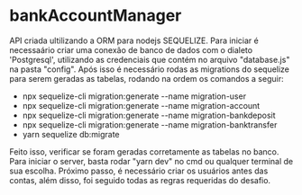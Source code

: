 # bankAccountManager
API criada ultilizando a ORM para nodejs SEQUELIZE.
Para iniciar é necessaário criar uma conexão de banco de dados com o dialeto 'Postgresql', utilizando as credenciais que contém no arquivo "database.js" na pasta "config". Após isso é necessário rodas as migrations do sequelize para serem geradas as tabelas, rodando na ordem os comandos a seguir:

  - npx sequelize-cli migration:generate --name migration-user
  - npx sequelize-cli migration:generate --name migration-account
  - npx sequelize-cli migration:generate --name migration-bankdeposit
  - npx sequelize-cli migration:generate --name migration-banktransfer
  - yarn sequelize db:migrate
 
Feito isso, verificar se foram geradas corretamente as tabelas no banco.
Para iniciar o server, basta rodar "yarn dev" no cmd ou qualquer terminal de sua escolha.
Próximo passo, é necessário criar os usuários antes das contas, além disso, foi seguido todas as regras requeridas do desafio.

